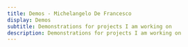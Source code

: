 ```yaml
---
title: Demos - Michelangelo De Francesco
display: Demos
subtitle: Demonstrations for projects I am working on
description: Demonstrations for projects I am working on
---
```


<!-- @layout-full-width -->

<ListDemos />

